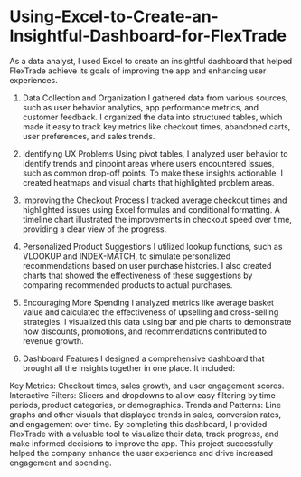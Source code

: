 # Using-Excel-to-Create-an-Insightful-Dashboard-for-FlexTrade
As a data analyst, I used Excel to create an insightful dashboard that helped FlexTrade achieve its goals of improving the app and enhancing user experiences.
1. Data Collection and Organization
I gathered data from various sources, such as user behavior analytics, app performance metrics, and customer feedback. I organized the data into structured tables, which made it easy to track key metrics like checkout times, abandoned carts, user preferences, and sales trends.

2. Identifying UX Problems
Using pivot tables, I analyzed user behavior to identify trends and pinpoint areas where users encountered issues, such as common drop-off points. To make these insights actionable, I created heatmaps and visual charts that highlighted problem areas.

3. Improving the Checkout Process
I tracked average checkout times and highlighted issues using Excel formulas and conditional formatting. A timeline chart illustrated the improvements in checkout speed over time, providing a clear view of the progress.

4. Personalized Product Suggestions
I utilized lookup functions, such as VLOOKUP and INDEX-MATCH, to simulate personalized recommendations based on user purchase histories. I also created charts that showed the effectiveness of these suggestions by comparing recommended products to actual purchases.

5. Encouraging More Spending
I analyzed metrics like average basket value and calculated the effectiveness of upselling and cross-selling strategies. I visualized this data using bar and pie charts to demonstrate how discounts, promotions, and recommendations contributed to revenue growth.

6. Dashboard Features
I designed a comprehensive dashboard that brought all the insights together in one place. It included:

Key Metrics: Checkout times, sales growth, and user engagement scores.
Interactive Filters: Slicers and dropdowns to allow easy filtering by time periods, product categories, or demographics.
Trends and Patterns: Line graphs and other visuals that displayed trends in sales, conversion rates, and engagement over time.
By completing this dashboard, I provided FlexTrade with a valuable tool to visualize their data, track progress, and make informed decisions to improve the app. This project successfully helped the company enhance the user experience and drive increased engagement and spending.
